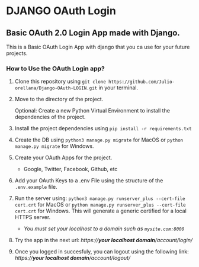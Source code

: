 # DJANGO OAuth Login

## Basic OAuth 2.0 Login App made with Django.

This is a Basic OAuth Login App with django that you ca use for your future projects.

### How to Use the OAuth Login app?
1. Clone this repository using `git clone https://github.com/Julio-orellana/Django-OAuth-LOGIN.git` in your terminal. 

1. Move to the directory of the project.

    Optional: Create a new Python Virtual Environment to install the dependencies of the project.

2. Install the project dependencies using `pip install -r requirements.txt`

3. Create the DB using `python3 manage.py migrate` for MacOS or `python manage.py migrate` for Windows.

4. Create your OAuth Apps for the project. 
    <ul>
        <li>Google, Twitter, Facebook, Github, etc </li>
    </ul>
    
5. Add your OAuth Keys to a .env File using the structure of the `.env.example` file.

6. Run the server using: `python3 manage.py runserver_plus --cert-file cert.crt` for MacOS or `python manage.py runserver_plus --cert-file cert.crt` for Windows. This will generate a generic certified for a local HTTPS server.
    - *You must set your localhost to a domain such as `mysite.com:8000`*

7. Try the app in the next url: *https://**your localhost domain**/account/login/*

8. Once you logged in succesfuly, you can logout using the following link: *https://**your localhost domain**/account/logout/*